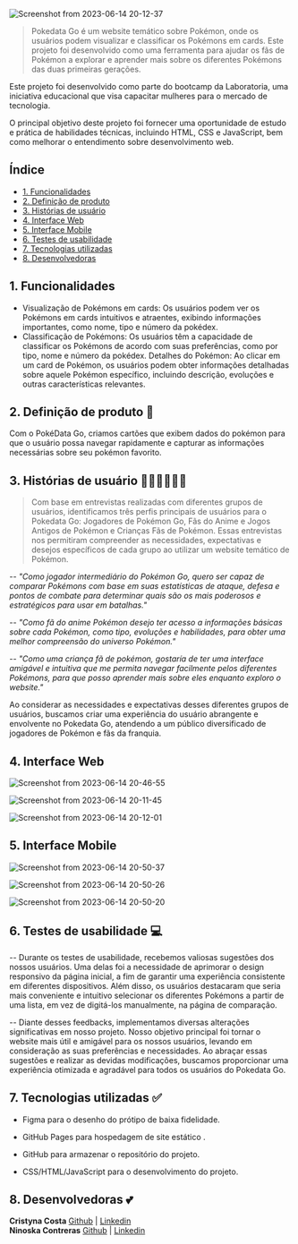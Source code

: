 ![Screenshot from 2023-06-14 20-12-37](https://github.com/CristynaBC/SAP010-card-validation/assets/72891895/55429121-d597-4967-9bb8-ab13b4f705ce)

>  Pokedata Go é um website temático sobre Pokémon, onde os usuários podem visualizar e classificar os Pokémons em cards. Este projeto foi desenvolvido como uma ferramenta para ajudar os fãs de Pokémon a explorar e aprender mais sobre os diferentes Pokémons das duas primeiras gerações.


Este projeto foi desenvolvido como parte do bootcamp da Laboratoria, uma iniciativa educacional que visa capacitar mulheres para o mercado de tecnologia. 

O principal objetivo deste projeto foi fornecer uma oportunidade de estudo e prática de habilidades técnicas, incluindo HTML, CSS e JavaScript, bem como melhorar o entendimento sobre desenvolvimento web.



## Índice

* [1. Funcionalidades ](#1-Funcionalidades)
* [2. Definição de produto](#2-Definição-de-produto)
* [3. Histórias de usuário](#3-Histórias-de-usuário)
* [4. Interface Web](#4-Interface-Web)
* [5. Interface Mobile](#5-Interface-Mobile)
* [6. Testes de usabilidade](#6-Testes-de-usabilidade)
* [7. Tecnologias utilizadas](#7-Tecnologias-utilizadas)
* [8. Desenvolvedoras](#8-Desenvolvedoras)



## 1. Funcionalidades

- Visualização de Pokémons em cards: Os usuários podem ver os Pokémons em cards intuitivos e atraentes, exibindo informações importantes, como nome, tipo e número da pokédex.
- Classificação de Pokémons: Os usuários têm a capacidade de classificar os Pokémons de acordo com suas preferências, como por tipo, nome e número da pokédex.
Detalhes do Pokémon: Ao clicar em um card de Pokémon, os usuários podem obter informações detalhadas sobre aquele Pokémon específico, incluindo descrição, evoluções e outras características relevantes.



## 2. Definição de produto 📝

Com o PokéData Go, criamos cartões que exibem dados do pokémon para que o usuário possa navegar rapidamente e capturar as informações necessárias sobre seu pokémon favorito.



## 3. Histórias de usuário 🙋‍♀️🙋‍♂️🙋‍♀️

> Com base em entrevistas realizadas com diferentes grupos de usuários, identificamos três perfis principais de usuários para o Pokedata Go: Jogadores de Pokémon Go, Fãs do Anime e Jogos Antigos de Pokémon e Crianças Fãs de Pokémon. Essas entrevistas nos permitiram compreender as necessidades, expectativas e desejos específicos de cada grupo ao utilizar um website temático de Pokémon.

-- *"Como jogador intermediário do Pokémon Go, quero ser capaz de comparar Pokémons com base em suas estatísticas de ataque, defesa e pontos de combate para determinar quais são os mais poderosos e estratégicos para usar em batalhas."*


-- *"Como fã do anime Pokémon desejo ter acesso a informações básicas sobre cada Pokémon, como tipo, evoluções e habilidades, para obter uma melhor compreensão do universo Pokémon."*


-- *"Como uma criança fã de pokémon, gostaría de ter uma interface amigável e intuitiva que me permita navegar facilmente pelos diferentes Pokémons, para que posso aprender mais sobre eles enquanto exploro o website."*

Ao considerar as necessidades e expectativas desses diferentes grupos de usuários, buscamos criar uma experiência do usuário abrangente e envolvente no Pokedata Go, atendendo a um público diversificado de jogadores de Pokémon e fãs da franquia.
    

## 4. Interface Web 

![Screenshot from 2023-06-14 20-46-55](https://github.com/CristynaBC/SAP010-card-validation/assets/72891895/f53ece87-b608-431c-a52b-57a6ecaa093d)

![Screenshot from 2023-06-14 20-11-45](https://github.com/CristynaBC/SAP010-card-validation/assets/72891895/f92d0bab-ed69-4ae1-b593-947d42ef95af)

![Screenshot from 2023-06-14 20-12-01](https://github.com/CristynaBC/SAP010-card-validation/assets/72891895/f14fbf6f-de1e-49bf-ac90-749624672b43)


## 5. Interface Mobile 
![Screenshot from 2023-06-14 20-50-37](https://github.com/CristynaBC/SAP010-card-validation/assets/72891895/06dc649a-c121-4510-be18-b3b08bde864e)

![Screenshot from 2023-06-14 20-50-26](https://github.com/CristynaBC/SAP010-card-validation/assets/72891895/4f9b112f-747e-4eaa-98ae-7deb034bd7b2)

![Screenshot from 2023-06-14 20-50-20](https://github.com/CristynaBC/SAP010-card-validation/assets/72891895/821723ad-81df-4cc1-9815-b4679b3816e3)

## 6. Testes de usabilidade  💻

--  Durante os testes de usabilidade, recebemos valiosas sugestões dos nossos usuários. Uma delas foi a necessidade de aprimorar o design responsivo da página inicial, a fim de garantir uma experiência consistente em diferentes dispositivos. Além disso, os usuários destacaram que seria mais conveniente e intuitivo selecionar os diferentes Pokémons a partir de uma lista, em vez de digitá-los manualmente, na página de comparação.

-- Diante desses feedbacks, implementamos diversas alterações significativas em nosso projeto. Nosso objetivo principal foi tornar o website mais útil e amigável para os nossos usuários, levando em consideração as suas preferências e necessidades. Ao abraçar essas sugestões e realizar as devidas modificações, buscamos proporcionar uma experiência otimizada e agradável para todos os usuários do Pokedata Go.

  

## 7. Tecnologias utilizadas ✅

- Figma para o desenho do prótipo de baixa fidelidade.

- GitHub Pages para hospedagem de site estático .

- GitHub para armazenar o repositório do projeto.

- CSS/HTML/JavaScript para o desenvolvimento do projeto.


## 8. Desenvolvedoras 💕

<strong>Cristyna Costa</strong> <a href="https://github.com/CristynaBC">Github</a> | <a href="https://www.linkedin.com/in/cristyna-becker-costa-a36477178/">Linkedin</a> <br>
<strong>Ninoska Contreras</strong> <a href="https://github.com/NiEl0503">Github</a> | <a href="https://www.linkedin.com/in/ninoska-contreras-86b075129/">Linkedin</a>
